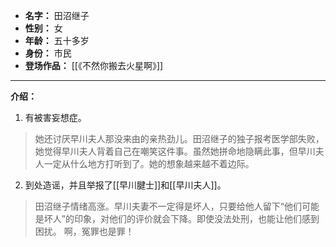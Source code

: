 
- **名字：** 田沼继子
- **性别：** 女
- **年龄：** 五十多岁
- **身份：** 市民
- **登场作品：** [[《不然你搬去火星啊》]] 

---

**介绍：** 

1. 有被害妄想症。

> 她还讨厌早川夫人那没来由的亲热劲儿。田沼继子的独子报考医学部失败，她觉得早川夫人背着自己在嘲笑这件事。虽然她拼命地隐瞒此事，但早川夫人一定从什么地方打听到了。她的想象越来越不着边际。

2. 到处造谣，并且举报了[[早川腱士]]和[[早川夫人]]。

> 田沼继子情绪高涨。早川夫妻不一定得是坏人，只要给他人留下“他们可能是坏人”的印象，对他们的评价就会下降。即使没法处刑，也能让他们感到困扰。
> 啊，冤罪也是罪！
